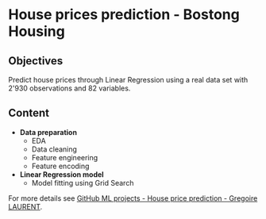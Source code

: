 # House prices prediction - Bostong Housing

## Objectives
Predict house prices through Linear Regression using a real data set with 2'930 observations and 82 variables.

## Content
* **Data preparation**
  * EDA
  * Data cleaning
  * Feature engineering
  * Feature encoding
* **Linear Regression model**
  * Model fitting using Grid Search

For more details see [GitHub ML projects - House price prediction - Gregoire LAURENT](https://github.com/Greg1806/EPFL_ML_projects).
